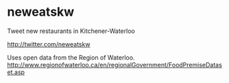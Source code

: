 neweatskw
=========

Tweet new restaurants in Kitchener-Waterloo

http://twitter.com/neweatskw

Uses open data from the Region of Waterloo.  http://www.regionofwaterloo.ca/en/regionalGovernment/FoodPremiseDataset.asp
